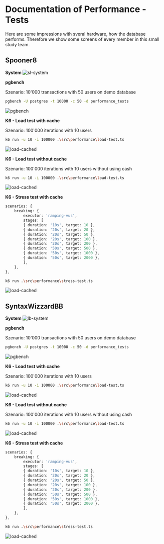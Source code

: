 # Documentation of Performance - Tests

Here are some impressions with sveral hardware, how the database performs.
Therefore we show some screens of every member in this small study team.

## Spooner8

**System**
![sl-system](./system/sl.png)

**pgbench**

Szenario: 10'000 transactions with 50 users on demo database

```bash
pgbench -U postgres -t 10000 -c 50 -d performance_tests
```

![pgbench](./pgbench/sl.png)

**K6 - Load test with cache**

Szenario: 100'000 iterations with 10 users

```bash
k6 run -u 10 -i 100000 .\src\performance\load-test.ts
```

![load-cached](./k6/sl-load-cache.png)

**K6 - Load test without cache**

Szenario: 100'000 iterations with 10 users without using cash

```bash
k6 run -u 10 -i 100000 .\src\performance\load-test.ts
```

![load-cached](./k6/sl-load-nocache.png)

**K6 - Stress test with cache**
```ts
scenarios: {
    breaking: {
        executor: 'ramping-vus',
        stages: [
        { duration: '10s', target: 10 },
        { duration: '20s', target: 20 },
        { duration: '20s', target: 50 },
        { duration: '20s', target: 100 },
        { duration: '20s', target: 200 },
        { duration: '50s', target: 500 },
        { duration: '50s', target: 1000 },
        { duration: '50s', target: 2000 },
        ],
    },
},
```

```bash
k6 run .\src\performance\stress-test.ts
```

![load-cached](./k6/sl-load-nocache.png)

## SyntaxWizzardBB

**System**
![lb-system](./system/lb.png)

**pgbench**

Szenario: 10'000 transactions with 50 users on demo database

```bash
pgbench -U postgres -t 10000 -c 50 -d performance_tests
```

![pgbench](./pgbench/lb.png)

**K6 - Load test with cache**

Szenario: 100'000 iterations with 10 users

```bash
k6 run -u 10 -i 100000 .\src\performance\load-test.ts
```

![load-cached](./k6/lb-load-cache.png)

**K6 - Load test without cache**

Szenario: 100'000 iterations with 10 users without using cash

```bash
k6 run -u 10 -i 100000 .\src\performance\load-test.ts
```

![load-cached](./k6/lb-load-nocache.png)

**K6 - Stress test with cache**
```ts
scenarios: {
    breaking: {
        executor: 'ramping-vus',
        stages: [
        { duration: '10s', target: 10 },
        { duration: '20s', target: 20 },
        { duration: '20s', target: 50 },
        { duration: '20s', target: 100 },
        { duration: '20s', target: 200 },
        { duration: '50s', target: 500 },
        { duration: '50s', target: 1000 },
        { duration: '50s', target: 2000 },
        ],
    },
},
```

```bash
k6 run .\src\performance\stress-test.ts
```

![load-cached](./k6/lb-load-nocache.png)
